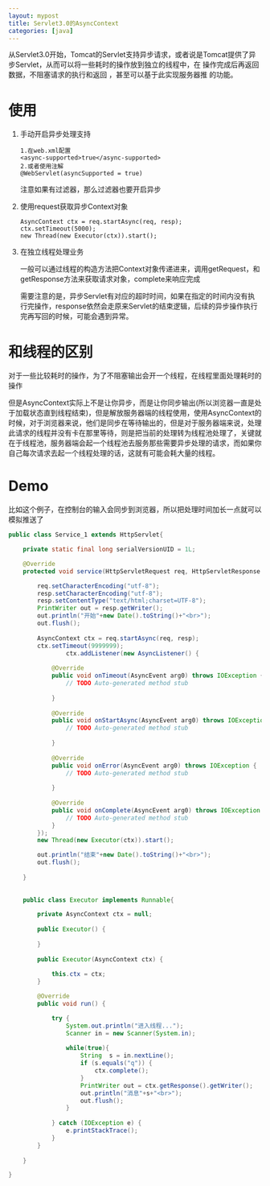 ```yaml
---
layout: mypost
title: Servlet3.0的AsyncContext
categories: [java]
---
```


从Servlet3.0开始，Tomcat的Servlet支持异步请求，或者说是Tomcat提供了异步Servlet，从而可以将一些耗时的操作放到独立的线程中，在 操作完成后再返回数据，不阻塞请求的执行和返回 ，甚至可以基于此实现服务器推 的功能。

# 使用

1. 手动开启异步处理支持

    ```
    1.在web.xml配置
    <async-supported>true</async-supported>
    2.或者使用注解
    @WebServlet(asyncSupported = true)
    ```

    注意如果有过滤器，那么过滤器也要开启异步

2. 使用request获取异步Context对象
    
    ```
    AsyncContext ctx = req.startAsync(req, resp);
    ctx.setTimeout(5000);
    new Thread(new Executor(ctx)).start();
    ```

3. 在独立线程处理业务

    一般可以通过线程的构造方法把Context对象传递进来，调用getRequest，和getResponse方法来获取请求对象，complete来响应完成

    需要注意的是，异步Servlet有对应的超时时间，如果在指定的时间内没有执行完操作，response依然会走原来Servlet的结束逻辑，后续的异步操作执行完再写回的时候，可能会遇到异常。

# 和线程的区别

对于一些比较耗时的操作，为了不阻塞输出会开一个线程，在线程里面处理耗时的操作

但是AsyncContext实际上不是让你异步，而是让你同步输出(所以浏览器一直是处于加载状态直到线程结束)，但是解放服务器端的线程使用，使用AsyncContext的时候，对于浏览器来说，他们是同步在等待输出的，但是对于服务器端来说，处理此请求的线程并没有卡在那里等待，则是把当前的处理转为线程池处理了，关键就在于线程池，服务器端会起一个线程池去服务那些需要异步处理的请求，而如果你自己每次请求去起一个线程处理的话，这就有可能会耗大量的线程。


# Demo

比如这个例子，在控制台的输入会同步到浏览器，所以把处理时间加长一点就可以模拟推送了

```java
public class Service_1 extends HttpServlet{

	private static final long serialVersionUID = 1L;

	@Override
	protected void service(HttpServletRequest req, HttpServletResponse resp) throws ServletException, IOException {

		req.setCharacterEncoding("utf-8");
		resp.setCharacterEncoding("utf-8");
		resp.setContentType("text/html;charset=UTF-8");
		PrintWriter out = resp.getWriter();
		out.println("开始"+new Date().toString()+"<br>");
		out.flush();
		
		AsyncContext ctx = req.startAsync(req, resp);
		ctx.setTimeout(9999999);
        		ctx.addListener(new AsyncListener() {
			
			@Override
			public void onTimeout(AsyncEvent arg0) throws IOException {
				// TODO Auto-generated method stub
				
			}
			
			@Override
			public void onStartAsync(AsyncEvent arg0) throws IOException {
				// TODO Auto-generated method stub
				
			}
			
			@Override
			public void onError(AsyncEvent arg0) throws IOException {
				// TODO Auto-generated method stub
				
			}
			
			@Override
			public void onComplete(AsyncEvent arg0) throws IOException {
				// TODO Auto-generated method stub
			}
		});
		new Thread(new Executor(ctx)).start();

		out.println("结束"+new Date().toString()+"<br>");
		out.flush();
		
	}
	
	
	public class Executor implements Runnable{

		private AsyncContext ctx = null;
		
		public Executor() {
			
		}
		
		public Executor(AsyncContext ctx) {
			
			this.ctx = ctx;
		}

		@Override
		public void run() {

			try {
				System.out.println("进入线程...");
				Scanner in = new Scanner(System.in);
				
				while(true){
					String  s = in.nextLine();
					if (s.equals("q")) {
						ctx.complete();
					}
					PrintWriter out = ctx.getResponse().getWriter();
					out.println("消息"+s+"<br>");
					out.flush();
				}
				
			} catch (IOException e) {
				e.printStackTrace();
			}
		}
		
	}

}
```
